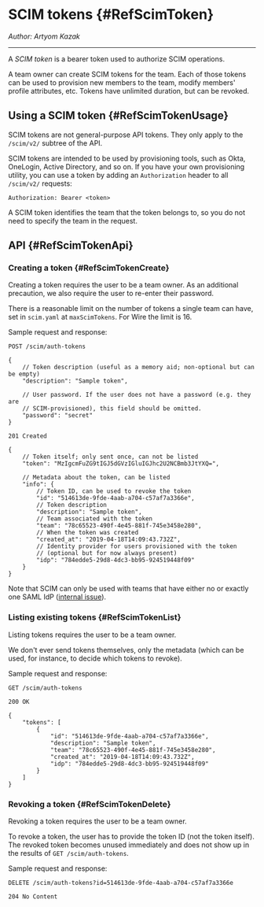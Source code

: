 # SCIM tokens {#RefScimToken}

_Author: Artyom Kazak_

---

A _SCIM token_ is a bearer token used to authorize SCIM operations.

A team owner can create SCIM tokens for the team. Each of those tokens can be used to provision new members to the team, modify members' profile attributes, etc. Tokens have unlimited duration, but can be revoked.

## Using a SCIM token {#RefScimTokenUsage}

SCIM tokens are not general-purpose API tokens. They only apply to the `/scim/v2/` subtree of the API.

SCIM tokens are intended to be used by provisioning tools, such as Okta, OneLogin, Active Directory, and so on. If you have your own provisioning utility, you can use a token by adding an `Authorization` header to all `/scim/v2/` requests:

```
Authorization: Bearer <token>
```

A SCIM token identifies the team that the token belongs to, so you do not need to specify the team in the request.

## API {#RefScimTokenApi}

### Creating a token {#RefScimTokenCreate}

Creating a token requires the user to be a team owner. As an additional precaution, we also require the user to re-enter their password.

There is a reasonable limit on the number of tokens a single team can have, set in `scim.yaml` at `maxScimTokens`. For Wire the limit is 16.

Sample request and response:

```
POST /scim/auth-tokens

{
    // Token description (useful as a memory aid; non-optional but can be empty)
    "description": "Sample token",

    // User password. If the user does not have a password (e.g. they are
    // SCIM-provisioned), this field should be omitted.
    "password": "secret"
}
```

```
201 Created

{
    // Token itself; only sent once, can not be listed
    "token": "MzIgcmFuZG9tIGJ5dGVzIGluIGJhc2U2NCBmb3JtYXQ=",

    // Metadata about the token, can be listed
    "info": {
        // Token ID, can be used to revoke the token
        "id": "514613de-9fde-4aab-a704-c57af7a3366e",
        // Token description
        "description": "Sample token",
        // Team associated with the token
        "team": "78c65523-490f-4e45-881f-745e3458e280",
        // When the token was created
        "created_at": "2019-04-18T14:09:43.732Z",
        // Identity provider for users provisioned with the token
        // (optional but for now always present)
        "idp": "784edde5-29d8-4dc3-bb95-924519448f09"
    }
}
```

Note that SCIM can only be used with teams that have either no or exactly one SAML IdP ([internal issue](https://github.com/zinfra/backend-issues/issues/1377)).

### Listing existing tokens {#RefScimTokenList}

Listing tokens requires the user to be a team owner.

We don't ever send tokens themselves, only the metadata (which can be used, for instance, to decide which tokens to revoke).

Sample request and response:

```
GET /scim/auth-tokens
```

```
200 OK

{
    "tokens": [
        {
            "id": "514613de-9fde-4aab-a704-c57af7a3366e",
            "description": "Sample token",
            "team": "78c65523-490f-4e45-881f-745e3458e280",
            "created_at": "2019-04-18T14:09:43.732Z",
            "idp": "784edde5-29d8-4dc3-bb95-924519448f09"
        }
    ]
}
```

### Revoking a token {#RefScimTokenDelete}

Revoking a token requires the user to be a team owner.

To revoke a token, the user has to provide the token ID (not the token itself). The revoked token becomes unused immediately and does not show up in the results of `GET /scim/auth-tokens`.

Sample request and response:

```
DELETE /scim/auth-tokens?id=514613de-9fde-4aab-a704-c57af7a3366e
```

```
204 No Content
```
